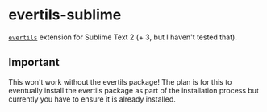 # evertils-sublime

[`evertils`](https://github.com/aapis/evertils) extension for Sublime Text 2 (+ 3, but I haven't tested that).

## Important

This won't work without the evertils package!  The plan is for this to eventually install the evertils package as part of the installation process but currently you have to ensure it is already installed.